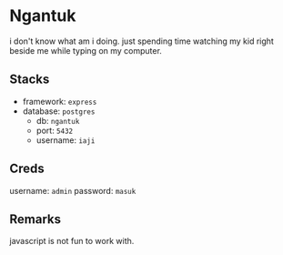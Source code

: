 # Ngantuk
i don't know what am i doing.
just spending time watching my kid right beside me while typing on my computer.

## Stacks
- framework: `express`
- database: `postgres`
    - db: `ngantuk`
    - port: `5432`
    - username: `iaji`

## Creds
username: `admin`
password: `masuk`

## Remarks
javascript is not fun to work with.